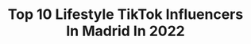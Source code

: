 ---
title: Top 10 Lifestyle TikTok Influencers In Madrid In 2022
description: >-
  Find top lifestyle TikTok influencers in Madrid in 2022. Most popular hashtags: #espa #madrid #viral #challenge.
platform: TikTok
hits: 5
text_top: See the best TikTok influencers on inBeat.
text_bottom: Our platform holds 5 TikTok influencers like this in Madrid, Spain for you to pitch.
profiles:
  - username: "soymiguellorenzo"
    fullname: >-
      miguelitopotito
    bio: >-
      INSTAGRAM: @soymiguellorenzo ⬆️ Travel Blogger | Lifestyle
    location: "Spain"
    followers: 12000
    engagement: 981
    commentsToLikes: 0.028097
    id: ckbknmm6ihr1n0j23udoqwf3v
    verified: false
    hashtags: "#vacaciones, #challenge, #espa, #madrid"
  - username: "theluxury"
    fullname: >-
      Theluxury
    bio: >-
      LUXURY | LIFESTYLE | CLASS
    location: "Spain"
    followers: 49900
    engagement: 946
    commentsToLikes: 0.012173
    id: ck8owrkp6z7rk0j7872qjn74w
    verified: false
    hashtags: "#madrid, #baile, #travel, #luxury"
  - username: "mikhailcossi"
    fullname: >-
      MIKHAIL COSSI
    bio: >-
      🔥 INSTAGRAM +18K ⬆️ 📸 Artist 🎥 Actor ✈️ Traveller 🇪🇸 Spain ✉️ Direct IG
    location: "Spain"
    followers: 86700
    engagement: 403
    commentsToLikes: 0.036687
    id: ckdsukdmzptjz0j23kfgfh6cx
    verified: false
    hashtags: "#acting, #chistes, #caracas, #florida"
  - username: "cuentaeliminxada"
    fullname: >-
      Adiós
    bio: >-
      
    location: "Spain"
    followers: 73400
    engagement: 416
    commentsToLikes: 0.011696
    id: ckcjhq3a3cecj0j238bw85pxw
    verified: false
    hashtags: "#modelofitness, #lifestyle, #feliz, #googleearth"
  - username: "palomamobaile"
    fullname: >-
      user7550774254592
    bio: >-
      Decoradora de Interiores. Instagram @palomamobaile ¡Gracias a todos! 😘
    location: "Spain"
    followers: 24900
    engagement: 436
    commentsToLikes: 0.038995
    id: ckb18jqkrwerz0j23m8qg33fb
    verified: false
    hashtags: "#decoracion, #alicante, #palomaamo, #paraisoscercanos"
  - username: "paulamayool"
    fullname: >-
      Paula Mayol
    bio: >-
      Vegan lifestyle🌱 Probably at home, studying, working or traveling
    location: "Spain"
    followers: 6562
    engagement: 1343
    commentsToLikes: 0.066942
    id: ckd627gj51qgl0j237xm2iefi
    verified: false
    hashtags: "#bevegan, #parati, #quecomoenundia, #comida"
  - username: "soymiguellorenzo"
    fullname: >-
      miguelitopotito
    bio: >-
      INSTAGRAM: @soymiguellorenzo ⬆️ Travel Blogger | Lifestyle
    location: "Spain"
    followers: 12000
    engagement: 981
    commentsToLikes: 0.028097
    id: ckbknmm6ihr1n0j23udoqwf3v
    verified: false
    hashtags: "#vacaciones, #challenge, #espa, #madrid"
  - username: "amparobadenes"
    fullname: >-
      Amparo Badenes
    bio: >-
      FASHION DESIGN STUDENT IG @amparo.badenes 〰️HABLAMOS DE #MODA Y #LIFESTYLE 〰️
    location: "Spain"
    followers: 15700
    engagement: 1018
    commentsToLikes: 0.050281
    id: cka8enmizyanp0i78z3ro43h4
    verified: false
    hashtags: "#tiktokfashion, #carolinaherrera, #viral, #moda"
  - username: "theluxury"
    fullname: >-
      Theluxury
    bio: >-
      LUXURY | LIFESTYLE | CLASS
    location: "Spain"
    followers: 49900
    engagement: 946
    commentsToLikes: 0.012173
    id: ck8owrkp6z7rk0j7872qjn74w
    verified: false
    hashtags: "#madrid, #baile, #travel, #luxury"
  - username: "ssharankyna"
    fullname: >-
      Anna - Ssharankyna
    bio: >-
      Barcelona 📍 #pregnancy #lifestyle #beauty #fashion #travel *Chemical Engineer*
    location: "Spain"
    followers: 3314
    engagement: 521
    commentsToLikes: 0.018114
    id: ckd07ty3aawzu0j23t8s9wxiy
    verified: false
    hashtags: "#reciennacido, #dulceespera, #pregnantstyle, #embarazada"
---